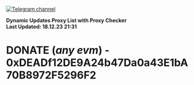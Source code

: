 [![Telegram channel](https://img.shields.io/endpoint?url=https://runkit.io/damiankrawczyk/telegram-badge/branches/master?url=https://t.me/n4z4v0d)](https://t.me/n4z4v0d) 

**Dynamic Updates Proxy List with Proxy Checker**  
**Last Updated: 18.12.23 21:31**

# DONATE (_any evm_) - 0xDEADf12DE9A24b47Da0a43E1bA70B8972F5296F2
